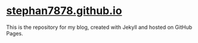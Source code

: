 # [stephan7878.github.io](https://stephan7878.github.io)

This is the repository for my blog, created with Jekyll and hosted on GitHub Pages.